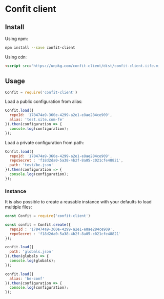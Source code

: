 # Confit client
##  Install
Using npm:
```bash
npm install --save confit-client
```
Using cdn:
```html
<script src="https://unpkg.com/confit-client/dist/confit-client.iife.min.js"></script>
```
## Usage
```js
Confit = require('confit-client')
```
Load a public configuration from alias:
```js
Confit.load({
  repoId: '178474a9-360e-4299-a2e1-e8ae284ce909',
  alias: 'test.site.com-fe'
}).then(configuration => {
  console.log(configuration);
});
```
Load a private configuration from path:
```js
Confit.load({
  repoId: '178474a9-360e-4299-a2e1-e8ae284ce909',
  repoSecret : 'f18d2da0-5a38-4b2f-8a05-c021cfe48821',
  path: 'test/be.json'
}).then(configuration => {
  console.log(configuration);
});
```
### Instance
It is also possible to create a reusable instance with your defaults to load multiple files:
```js
const Confit = require('confit-client')

const confit = Confit.create({
  repoId : '178474a9-360e-4299-a2e1-e8ae284ce909', 
  repoSecret : 'f18d2da0-5a38-4b2f-8a05-c021cfe48821'
});

confit.load({
  path: 'globals.json'
}).then(globals => {
  console.log(globals);
});

confit.load({
  alias: 'be-conf'
}).then(configuration => {
  console.log(configuration);
});
```
